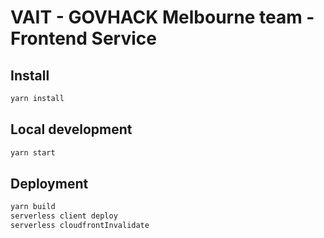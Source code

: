 # VAIT - GOVHACK Melbourne team - Frontend Service

## Install

```bash
yarn install
```

## Local development

```bash
yarn start
```

## Deployment

```bash
yarn build
serverless client deploy
serverless cloudfrontInvalidate
```
